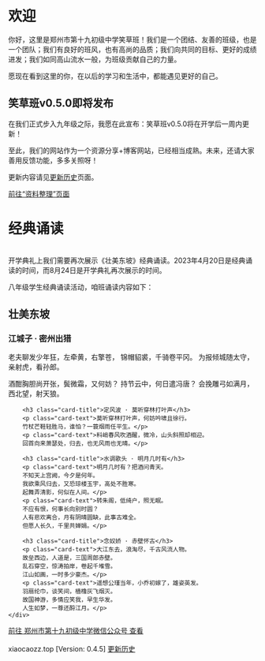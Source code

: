 # 欢迎

你好，这里是郑州市第十九初级中学笑草班！我们是一个团结、友善的班级，也是一个团队；我们有良好的班风，也有高尚的品质；我们向共同的目标、更好的成绩进发；我们如同高山流水一般，为班级贡献自己的力量。

愿现在看到这里的你，在以后的学习和生活中，都能遇见更好的自己。

<div class="alert alert-success">
    <div>
        <h2 class="mb-3">笑草班v0.5.0即将发布</h2>
        <p>在我们正式步入九年级之际，我愿在此宣布：笑草班v0.5.0将在开学后一周内更新！</p>
        <p>至此，我们的网站作为一个资源分享+博客网站，已经相当成熟。未来，还请大家善用反馈功能，多多关照呀！</p>
        <p>更新内容请见<a href="/roots/history">更新历史</a>页面。</p>
        <div class="d-grid">
            <div class="btn-group-vertical">
                <a class="btn btn-outline-success mb-0" href="/其他/资料整理">前往“资料整理”页面</a>
<!--                 <a class="btn btn-outline-success ms-0" href="/八年级/下册/政治学习资料整理">新页面！前往“八年级 / 下册 / 政治学习资料整理”页面</a> -->
            </div>
        </div>
    </div>
</div>

# 经典诵读

<div class="mb-3" id="jdsd" style="display:inline-block;"></div>
<div class="mb-3 ms-2" id="jdsd_2" style="display:inline-block;"></div>
<script>
const jdsd_date = new Date(2023, 3, 20, 16, 10);
const jdsd_endTime = new Date(2023, 3, 20, 18, 30);
const jdsd_2_date = new Date(2023, 7, 24, 13, 00);
const jdsd_2_endTime = new Date(2023, 7, 24, 18, 30);
const now = new Date();
if (now < jdsd_date) {
  document.getElementById("jdsd").innerHTML = '<span class="badge bg-secondary">2023年4月20日｜活动准备中</span>';
} else if (now >= jdsd_date && now <= jdsd_endTime) {
  document.getElementById("jdsd").innerHTML = '<span class="badge bg-success">2023年4月20日｜活动进行中</span>';
} else {
  document.getElementById("jdsd").innerHTML = '<span class="badge bg-danger">2023年4月20日｜活动已结束</span>';
}
if (now < jdsd_2_date) {
  document.getElementById("jdsd_2").innerHTML = '<span class="badge bg-secondary">2023年8月24日｜开学典礼准备中</span>';
} else if (now >= jdsd_2_date && now <= jdsd_2_endTime) {
  document.getElementById("jdsd_2").innerHTML = '<span class="badge bg-success">2023年8月24日｜开学典礼进行中</span>';
} else {
  document.getElementById("jdsd_2").innerHTML = '<span class="badge bg-danger">2023年8月24日｜开学典礼已结束</span>';
}
</script>
<div class="alert alert-warning" role="alert">
    开学典礼上我们需要再次展示《壮美东坡》经典诵读。2023年4月20日是经典诵读的时间，而8月24日是开学典礼再次展示的时间。
</div>

八年级学生经典诵读活动，咱班诵读内容如下：

<div class="card">
    <div class="card-body">
        <h2 class="card-title">壮美东坡</h2>
        <h3 class="card-title">江城子 · 密州出猎</h3>
        <p class="card-text">老夫聊发少年狂，左牵黄，右擎苍，
        锦帽貂裘，千骑卷平冈。
        为报倾城随太守，亲射虎，看孙郎。</p>
        <p class="card-text">酒酣胸胆尚开张，鬓微霜，又何妨？
        持节云中，何日遣冯唐？
        会挽雕弓如满月，西北望，射天狼。</p>
        
        <h3 class="card-title">定风波 · 莫听穿林打叶声</h3>
        <p class="card-text">莫听穿林打叶声，何妨吟啸且徐行。
        竹杖芒鞋轻胜马，谁怕？一蓑烟雨任平生。</p>
        <p class="card-text">料峭春风吹酒醒，微冷，山头斜照却相迎。
        回首向来萧瑟处，归去，也无风雨也无晴。</p>
        
        <h3 class="card-title">水调歌头 · 明月几时有</h3>
        <p class="card-text">明月几时有？把酒问青天。
        不知天上宫阙，今夕是何年。
        我欲乘风归去，又恐琼楼玉宇，高处不胜寒。
        起舞弄清影，何似在人间。</p>
        <p class="card-text">转朱阁，低绮户，照无眠。
        不应有恨，何事长向别时圆？
        人有悲欢离合，月有阴晴圆缺，此事古难全。
        但愿人长久，千里共婵娟。</p>
        
        <h3 class="card-title">念奴娇 · 赤壁怀古</h3>
        <p class="card-text">大江东去，浪淘尽，千古风流人物。
        故垒西边，人道是，三国周郎赤壁。
        乱石穿空，惊涛拍岸，卷起千堆雪。
        江山如画，一时多少豪杰。</p>
        <p class="card-text">遥想公瑾当年，小乔初嫁了，雄姿英发。
        羽扇纶巾，谈笑间，樯橹灰飞烟灭。
        故国神游，多情应笑我，早生华发。
        人生如梦，一尊还酹江月。</p>
    </div>
</div>
<div class="d-grid mt-3">
    <a type="button" class="btn btn-primary btn-block" href="https://mp.weixin.qq.com/s/MlI9AYINiG9FJ7bXxvEajg">前往 郑州市第十九初级中学微信公众号 查看</a>
</div>

<br />
<span style="text-indent: 0;" class="badge bg-secondary">xiaocaozz.top [Version: 0.4.5] <a href="/roots/history" class="text-info">更新历史</a></span>
<br />
